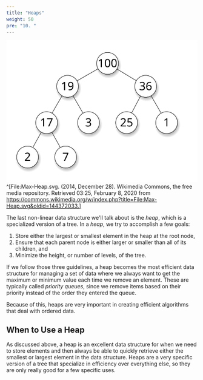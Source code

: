 ```yaml
---
title: "Heaps"
weight: 50
pre: "10. "
---
```

![Heap Data Structure](../../images/4/4.10.heap.svg)^[File:Max-Heap.svg. (2014, December 28). Wikimedia Commons, the free media repository. Retrieved 03:25, February 8, 2020 from https://commons.wikimedia.org/w/index.php?title=File:Max-Heap.svg&oldid=144372033.]

The last non-linear data structure we'll talk about is the _heap_, which is a specialized version of a tree. In a _heap_, we try to accomplish a few goals:

1. Store either the largest or smallest element in the heap at the root node,
2. Ensure that each parent node is either larger or smaller than all of its children, and
3. Minimize the height, or number of levels, of the tree.

If we follow those three guidelines, a heap becomes the most efficient data structure for managing a set of data where we always want to get the maximum or minimum value each time we remove an element. These are typically called _priority queues_, since we remove items based on their priority instead of the order they entered the queue.

Because of this, heaps are very important in creating efficient algorithms that deal with ordered data. 

## When to Use a Heap

As discussed above, a heap is an excellent data structure for when we need to store elements and then always be able to quickly retrieve either the smallest or largest element in the data structure. Heaps are a very specific version of a tree that specialize in efficiency over everything else, so they are only really good for a few specific uses. 

